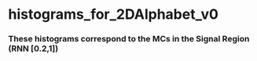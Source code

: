 # histograms_for_2DAlphabet_v0

### These histograms correspond to the MCs in the Signal Region (RNN [0.2,1])
